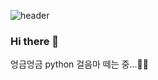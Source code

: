 ![header](https://capsule-render.vercel.app/api?type=waving&reversal=true&color=auto&height=250&section=header&text=Shon&fontSize=80&animation=fadeIn&desc=who%20always%20cut%20the%20mustard&fontAlignY=20)

### Hi there 👋

엉금엉금 python 걸음마 떼는 중...🐢🐢 


<!--
**shon4bw/shon4bw** is a ✨ _special_ ✨ repository because its `README.md` (this file) appears on your GitHub profile.

Here are some ideas to get you started:

- 🔭 I’m currently working on ...
- 🌱 I’m currently learning ...
- 👯 I’m looking to collaborate on ...
- 🤔 I’m looking for help with ...
- 💬 Ask me about ...
- 📫 How to reach me: ...
- 😄 Pronouns: ...
- ⚡ Fun fact: ...
-->
